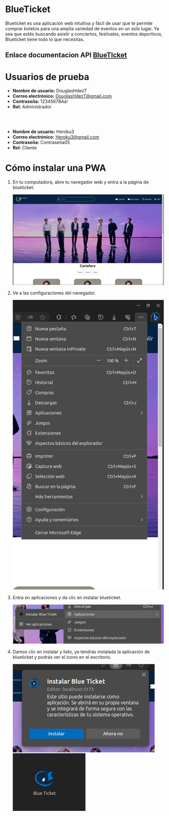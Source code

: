 # BlueTicket
Blueticket es una aplicación web intuitiva y fácil de usar que te permite comprar boletos para una amplia variedad de eventos en un solo lugar. Ya sea que estés buscando asistir a conciertos, festivales, eventos deportivos, Blueticket tiene todo lo que necesitas.

## Enlace documentacion API [BlueTIcket](https://documenter.getpostman.com/view/20859166/2s93zE3L2K)

# Usuarios de prueba

- **Nombre de usuario:** DouglasHdezT
- **Correo electrónico:** DouglasHdezT@gmail.com
- **Contraseña:** 12345678Aa! 
- **Rol:** Administrador
<br>
<br>

- **Nombre de usuario:** Heroku3
- **Correo electrónico:** Heroku3@gmail.com
- **Contraseña:** Contraseña05
- **Rol:** Cliente


# Cómo instalar una PWA

1. En tu computadora, abre tu navegador web y entra a la página de blueticket.

   ![paso1](/Data/Resourse/captura1.png)

2. Ve a las configuraciones del navegador.

   ![paso2](/Data/Resourse/captura2.png)

3. Entra en aplicaciones y da clic en instalar blueticket.

   ![paso3](/Data/Resourse/captura3.png)

4. Damos clic en instalar y listo, ya tendrás instalada la aplicación de blueticket y podrás ver el icono en el escritorio.

   ![paso4](/Data/Resourse/captura4.png) ![paso4.1](/Data/Resourse/captura5.png)
